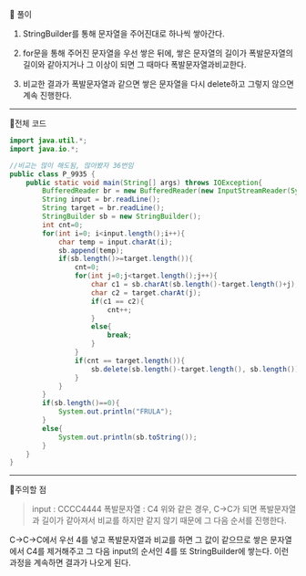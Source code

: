 🧩 풀이
1. StringBuilder를 통해 문자열을 주어진대로 하나씩 쌓아간다.

2. for문을 통해 주어진 문자열을 우선 쌓은 뒤에, 쌓은 문자열의 길이가 폭발문자열의 길이와 같아지거나 그 이상이 되면 그 때마다 폭발문자열과비교한다.

3. 비교한 결과가 폭발문자열과 같으면 쌓은 문자열을 다시 delete하고 그렇지 않으면 계속 진행한다.

---

🧩전체 코드
```java
import java.util.*;
import java.io.*;

//비교는 많이 해도됨, 많아봤자 36번임
public class P_9935 {
    public static void main(String[] args) throws IOException{
        BufferedReader br = new BufferedReader(new InputStreamReader(System.in));
        String input = br.readLine();
        String target = br.readLine();
        StringBuilder sb = new StringBuilder();
        int cnt=0;
        for(int i=0; i<input.length();i++){
            char temp = input.charAt(i);
            sb.append(temp);
            if(sb.length()>=target.length()){
                cnt=0;
                for(int j=0;j<target.length();j++){
                    char c1 = sb.charAt(sb.length()-target.length()+j);
                    char c2 = target.charAt(j);
                    if(c1 == c2){
                        cnt++;
                    }
                    else{
                        break;
                    }
                }
                if(cnt == target.length()){
                    sb.delete(sb.length()-target.length(), sb.length());
                }
            }
        }
        if(sb.length()==0){
            System.out.println("FRULA");
        }
        else{
            System.out.println(sb.toString());
        }
    }
}
```

---

🧩주의할 점
> input : CCCC4444
폭발문자열 : C4
위와 같은 경우, C->C가 되면 폭발문자열과 길이가 같아져서 비교를 하지만 같지 않기 때문에 그 다음 순서를 진행한다.

C->C->C에서 우선 4를 넣고 폭발문자열과 비교를 하면 그 값이 같으므로 쌓은 문자열에서 C4를 제거해주고 그 다음 input의 순서인 4를 또 StringBuilder에 쌓는다. 이런 과정을 계속하면 결과가 나오게 된다.
